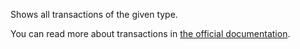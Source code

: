 Shows all transactions of the given type.

You can read more about transactions in [the official documentation](https://docs.firefly-iii.org/concepts/transactions).